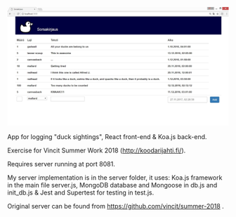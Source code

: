 ![alt text](https://raw.githubusercontent.com/puolimatkankrouvi/sorsakirjaus/master/example.jpg)

App for logging "duck sightings", React front-end & Koa.js back-end.

Exercise for Vincit Summer Work 2018
 (http://koodarijahti.fi/).

 
Requires server running at port 8081.

My server implementation is in the server folder, it uses:
Koa.js framework in the main file server.js,
MongoDB database and Mongoose in db.js and init_db.js &
Jest and Supertest for testing in test.js.


Original server can be found from https://github.com/vincit/summer-2018 .

